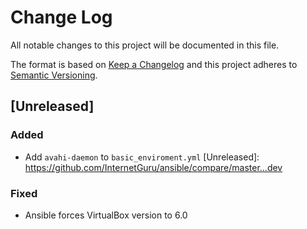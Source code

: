 # Change Log
All notable changes to this project will be documented in this file.

The format is based on [Keep a Changelog](http://keepachangelog.com/)
and this project adheres to [Semantic Versioning](http://semver.org/).


## [Unreleased]
### Added
 - Add `avahi-daemon` to `basic_enviroment.yml`
[Unreleased]: https://github.com/InternetGuru/ansible/compare/master...dev

### Fixed
 - Ansible forces VirtualBox version to 6.0
